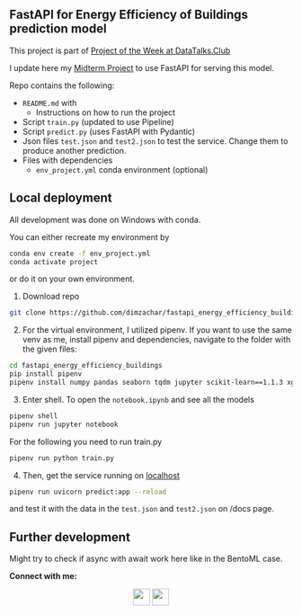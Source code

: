 ## FastAPI for Energy Efficiency of Buildings prediction model

This project is part of [Project of the Week at DataTalks.Club](https://github.com/DataTalksClub/project-of-the-week/blob/main/2022-12-07-fastapi.md)

I update here my [Midterm Project](https://github.com/dimzachar/mlzoomcamp_projects/tree/master/00-midterm_project) to use FastAPI for serving this model.

Repo contains the following:

* `README.md` with
  * Instructions on how to run the project
* Script `train.py` (updated to use Pipeline)
* Script `predict.py` (uses FastAPI with Pydantic)
* Json files `test.json` and `test2.json` to test the service. Change them to produce another prediction.
* Files with dependencies
  * `env_project.yml` conda environment (optional)


## Local deployment

All development was done on Windows with conda.

You can either recreate my environment by
```bash
conda env create -f env_project.yml
conda activate project
```

or do it on your own environment.

1. Download repo
```bash
git clone https://github.com/dimzachar/fastapi_energy_efficiency_buildings
```

2. For the virtual environment, I utilized pipenv. If you want to use the same venv as me, install pipenv and dependencies, navigate to the folder with the given files:
```bash
cd fastapi_energy_efficiency_buildings
pip install pipenv
pipenv install numpy pandas seaborn tqdm jupyter scikit-learn==1.1.3 xgboost==1.7.1 pydantic==1.10.2 fastapi uvicorn
```

3. Enter shell. To open the `notebook.ipynb` and see all the models

```bash
pipenv shell
pipenv run jupyter notebook
```

For the following you need to run train.py
```bash
pipenv run python train.py
```

4. Then, get the service running on [localhost](http://localhost:8000)

```bash
pipenv run uvicorn predict:app --reload
```

and test it with the data in the `test.json` and `test2.json` on /docs page.

## Further development

Might try to check if async with await work here like in the BentoML case.


**Connect with me:**

<p align="center">
  <a href="https://www.linkedin.com/in/zacharenakis/" target="blank"><img align="center" src="https://cdn-icons-png.flaticon.com/512/174/174857.png" height="30" width="30" /></a>
  <a href="https://github.com/dimzachar" target="blank"><img align="center" src="https://cdn-icons-png.flaticon.com/512/25/25231.png" height="30" width="30" /></a>

  
</p>
           
